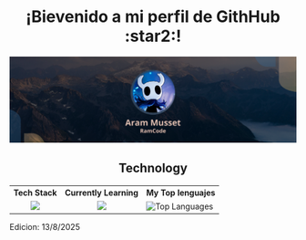 <h1 align="center">¡Bievenido a mi perfil de GithHub :star2:!</h1>
<p align="center">
  <img src="RamCode.png" alt="RamCode Logo"/>
</p>

<h2 align="center">Technology</h2>

<table align="center">
  <tr>
    <th>Tech Stack</th>
    <th>Currently Learning</th>
    <th>My Top lenguajes</th>
  </tr>
  <tr>
    <td align="center">
      <a href="https://skillicons.dev">
        <img src="https://skillicons.dev/icons?i=py,django,html,css,js,mysql,react,tailwindcss,java&perline=5" />
      </a>
    </td>
    <td align="center">
      <a href="https://skillicons.dev">
        <img src="https://skillicons.dev/icons?i=postgres,express&perline=5" />
      </a>
    </td>
    <td>
      <img src="https://github-readme-stats.vercel.app/api/top-langs/?username=RamCodeZ3&layout=donut&theme=transparent" alt="Top Languages"/>
    </td>
  </tr>
</table>

Edicion: 13/8/2025
